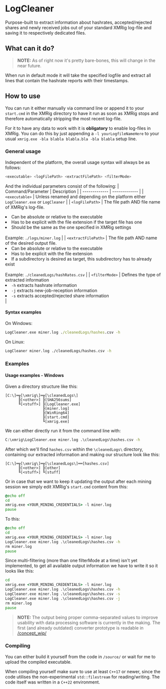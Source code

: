# LogCleaner
Purpose-built to extract information about hashrates, accepted/rejected shares and newly received jobs out of your standard XMRig log-file and saving it to respectively dedicated files.

## What can it do?
> **NOTE:** As of right now it's pretty bare-bones, this will change in the near future.

When run in default mode it will take the specified logfile and extract all lines that contain the hashrate reports with their timestamps.

## How to use
You can run it either manually via command line or append it to your `start.cmd` in the XMRig directory to have it run as soon as XMRig stops and therefore automatically stripping the most recent log-file.

For it to have any data to work with it is **obligatory** to enable log-files in XMRig. You can do this by just appending a `-l yourLogfileNameHere` to your usual `xmrig.exe -bla blabla blabla.bla -bla blabla` setup line.

### General usage
Independent of the platform, the overall usage syntax will always be as follows:

```.sh
<executable> <logFilePath> <extractFilePath> <filterMode>
```

And the individual parameters consist of the following:
| Command/Parameter  | Description |
| ------------- | ------------- |
| `<executable>`  | Unless renamed and depending on the platform either `LogCleaner.exe` or `LogCleaner`  |
| `<logFilePath>`  | The file path AND file name of XMRig's log-file.<li>Can be absolute or relative to the executable</li><li>Has to be explicit with the file extension if the target file has one</li><li>Should be the same as the one specified in XMRig settings</li><br>Example: `./logs/miner.log`  |
| `<extractFilePath>`  | The file path AND name of the desired output file.<li>Can be absolute or relative to the executable</li><li>Has to be explicit with the file extension</li><li>If a subdirectory is desired as target, this subdirectory has to already exist</li><br>Example: `./cleanedLogs/hashRates.csv`  |
| `<filterMode>`  | Defines the type of extracted information<li>`-h` extracts hashrate information</li><li>`-j` extracts new-job-reception information</li><li>`-s` extracts accepted/rejected share information</li>  |

#### Syntax examples
On Windows:
```.cmd
LogCleaner.exe miner.log ./cleanedLogs/hashes.csv -h
```
On Linux:
```.bash
LogCleaner miner.log ./cleanedLogs/hashes.csv -h
```

### Examples
#### Usage examples - Windows
Given a directory structure like this:
```
[C:\]═╦[\xmrig\]═╦[\cleanedLogs\]
      ╠[<other>] ╠[SHA256sums]
      ╚[<stuff>] ╠[LogCleaner.exe]
                 ╠[miner.log]
                 ╠[WinRing64]
                 ╠[start.cmd]
                 ╚[xmrig.exe]
```
We can either directly run it from the command line with:
```.cmd
C:\xmrig\LogCleaner.exe miner.log .\cleanedLogs\hashes.csv -h
```
After which we'll find `hashes.csv` within the `\cleanedLogs\` directory, containing our extracted information and making our structure look like this:
```
[C:\]═╦[\xmrig\]═╦[\cleanedLogs\]══[hashes.csv]
      ╠[<other>] ╠[other]
      ╚[<stuff>] ╚[stuff]
```

Or in case that we want to keep it updating the output after each mining session we simply edit XMRig's `start.cmd` content from this:
```.cmd
@echo off
cd 
xmrig.exe <YOUR_MINING_CREDENTIALS> -l miner.log
pause
```
To this:
```.cmd
@echo off
cd
xmrig.exe <YOUR_MINING_CREDENTIALS> -l miner.log
LogCleaner.exe miner.log .\cleanedLogs\hashes.csv -h
rm miner.log
pause
```
Since multi-filtering (more than one filterMode at a time) isn't yet implemented, to get all available output information we have to write it so it looks like this:
```.cmd
cd
xmrig.exe <YOUR_MINING_CREDENTIALS> -l miner.log
LogCleaner.exe miner.log .\cleanedLogs\hashes.csv -h
LogCleaner.exe miner.log .\cleanedLogs\hashes.csv -s
LogCleaner.exe miner.log .\cleanedLogs\hashes.csv -j
rm miner.log
pause
```

> **NOTE:** The output being proper comma-separated values to improve usability with data processing software is currently in the making. 
The first (and already outdated) converter prototype is readable in [/concept_wip/](/concept_wip/)

### Compiling
You can either build it yourself from the code in `/source/` or wait for me to upload the compiled executable.

When compiling yourself make sure to use at least `C++17` or newer, since the code utilises the non-experimental `std::filestream` for reading/writing. The code itself was written in a `C++22` environment.
